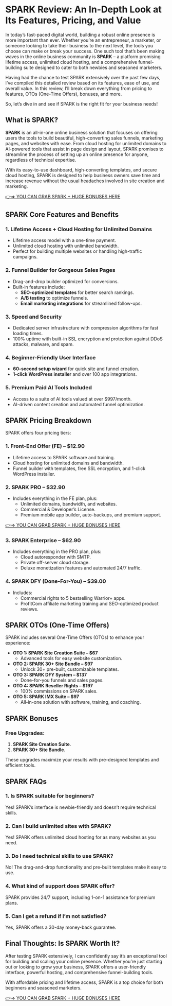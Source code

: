 # SPARK Review: An In-Depth Look at Its Features, Pricing, and Value

In today’s fast-paced digital world, building a robust online presence is more important than ever. Whether you’re an entrepreneur, a marketer, or someone looking to take their business to the next level, the tools you choose can make or break your success. One such tool that’s been making waves in the online business community is **SPARK** – a platform promising lifetime access, unlimited cloud hosting, and a comprehensive funnel-building suite designed to cater to both newbies and seasoned marketers.

Having had the chance to test SPARK extensively over the past few days, I’ve compiled this detailed review based on its features, ease of use, and overall value. In this review, I’ll break down everything from pricing to features, OTOs (One-Time Offers), bonuses, and more.

So, let’s dive in and see if SPARK is the right fit for your business needs!

## What is SPARK?

**SPARK** is an all-in-one online business solution that focuses on offering users the tools to build beautiful, high-converting sales funnels, marketing pages, and websites with ease. From cloud hosting for unlimited domains to AI-powered tools that assist in page design and layout, SPARK promises to streamline the process of setting up an online presence for anyone, regardless of technical expertise.

With its easy-to-use dashboard, high-converting templates, and secure cloud hosting, SPARK is designed to help business owners save time and increase revenue without the usual headaches involved in site creation and marketing.


[👉⇒ YOU CAN GRAB SPARK + HUGE BONUSES HERE](https://review.sildnp.com/spark-cloud-hosting-review/)
## SPARK Core Features and Benefits

### 1. Lifetime Access + Cloud Hosting for Unlimited Domains
- Lifetime access model with a one-time payment.
- Unlimited cloud hosting with unlimited bandwidth.
- Perfect for building multiple websites or handling high-traffic campaigns.

### 2. Funnel Builder for Gorgeous Sales Pages
- Drag-and-drop builder optimized for conversions.
- Built-in features include:
  - **SEO-optimized templates** for better search rankings.
  - **A/B testing** to optimize funnels.
  - **Email marketing integrations** for streamlined follow-ups.

### 3. Speed and Security
- Dedicated server infrastructure with compression algorithms for fast loading times.
- 100% uptime with built-in SSL encryption and protection against DDoS attacks, malware, and spam.

### 4. Beginner-Friendly User Interface
- **60-second setup wizard** for quick site and funnel creation.
- **1-click WordPress installer** and over 100 app integrations.

### 5. Premium Paid AI Tools Included
- Access to a suite of AI tools valued at over $997/month.
- AI-driven content creation and automated funnel optimization.


## SPARK Pricing Breakdown

SPARK offers four pricing tiers:

### 1. Front-End Offer (FE) – $12.90
- Lifetime access to SPARK software and training.
- Cloud hosting for unlimited domains and bandwidth.
- Funnel builder with templates, free SSL encryption, and 1-click WordPress installer.

### 2. SPARK PRO – $32.90
- Includes everything in the FE plan, plus:
  - Unlimited domains, bandwidth, and websites.
  - Commercial & Developer’s License.
  - Premium mobile app builder, auto-backups, and premium support.
 
[👉⇒ YOU CAN GRAB SPARK + HUGE BONUSES HERE](https://review.sildnp.com/spark-cloud-hosting-review/)

### 3. SPARK Enterprise – $62.90
- Includes everything in the PRO plan, plus:
  - Cloud autoresponder with SMTP.
  - Private off-server cloud storage.
  - Deluxe monetization features and automated 24/7 traffic.

### 4. SPARK DFY (Done-For-You) – $39.00
- Includes:
  - Commercial rights to 5 bestselling Warrior+ apps.
  - ProfitCom affiliate marketing training and SEO-optimized product reviews.


## SPARK OTOs (One-Time Offers)

SPARK includes several One-Time Offers (OTOs) to enhance your experience:

- **OTO 1: SPARK Site Creation Suite – $67**
  - Advanced tools for easy website customization.
- **OTO 2: SPARK 30+ Site Bundle – $97**
  - Unlock 30+ pre-built, customizable templates.
- **OTO 3: SPARK DFY System – $137**
  - Done-for-you funnels and sales pages.
- **OTO 4: SPARK Reseller Rights – $197**
  - 100% commissions on SPARK sales.
- **OTO 5: SPARK IMX Suite – $97**
  - All-in-one solution with software, training, and coaching.


## SPARK Bonuses

### Free Upgrades:
1. **SPARK Site Creation Suite**.
2. **SPARK 30+ Site Bundle**.

These upgrades maximize your results with pre-designed templates and efficient tools.


## SPARK FAQs

### 1. Is SPARK suitable for beginners?  
Yes! SPARK’s interface is newbie-friendly and doesn’t require technical skills.

### 2. Can I build unlimited sites with SPARK?  
Yes! SPARK offers unlimited cloud hosting for as many websites as you need.

### 3. Do I need technical skills to use SPARK?  
No! The drag-and-drop functionality and pre-built templates make it easy to use.

### 4. What kind of support does SPARK offer?  
SPARK provides 24/7 support, including 1-on-1 assistance for premium plans.

### 5. Can I get a refund if I’m not satisfied?  
Yes, SPARK offers a 30-day money-back guarantee.


## Final Thoughts: Is SPARK Worth It?

After testing SPARK extensively, I can confidently say it’s an exceptional tool for building and scaling your online presence. Whether you’re just starting out or looking to grow your business, SPARK offers a user-friendly interface, powerful hosting, and comprehensive funnel-building tools.

With affordable pricing and lifetime access, SPARK is a top choice for both beginners and seasoned marketers.

[👉⇒ YOU CAN GRAB SPARK + HUGE BONUSES HERE](https://review.sildnp.com/spark-cloud-hosting-review/)
